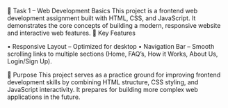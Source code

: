 📌 Task 1 – Web Development Basics
This project is a frontend web development assignment built with HTML, CSS, and JavaScript. It demonstrates the core concepts of building a modern, responsive website and interactive web features.
🔹 Key Features

• Responsive Layout – Optimized for desktop
• Navigation Bar – Smooth scrolling links to multiple sections (Home, FAQ’s, How it Works, About Us, Login/Sign Up).

🎯 Purpose
This project serves as a practice ground for improving frontend development skills by combining HTML structure, CSS styling, and JavaScript interactivity. It prepares for building more complex web applications in the future.
